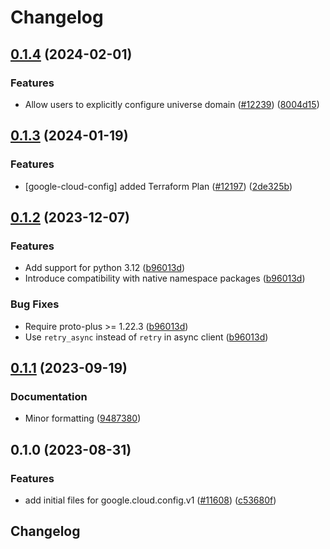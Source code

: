 # Changelog

## [0.1.4](https://github.com/googleapis/google-cloud-python/compare/google-cloud-config-v0.1.3...google-cloud-config-v0.1.4) (2024-02-01)


### Features

* Allow users to explicitly configure universe domain ([#12239](https://github.com/googleapis/google-cloud-python/issues/12239)) ([8004d15](https://github.com/googleapis/google-cloud-python/commit/8004d15d9e6baa4dc5bc3f09d528e176d54d9ec5))

## [0.1.3](https://github.com/googleapis/google-cloud-python/compare/google-cloud-config-v0.1.2...google-cloud-config-v0.1.3) (2024-01-19)


### Features

* [google-cloud-config] added Terraform Plan ([#12197](https://github.com/googleapis/google-cloud-python/issues/12197)) ([2de325b](https://github.com/googleapis/google-cloud-python/commit/2de325ba6aef85c98c9ebbe03fc6a4ebb2834a12))

## [0.1.2](https://github.com/googleapis/google-cloud-python/compare/google-cloud-config-v0.1.1...google-cloud-config-v0.1.2) (2023-12-07)


### Features

* Add support for python 3.12 ([b96013d](https://github.com/googleapis/google-cloud-python/commit/b96013d2c31e3602bb885bf8d7296cc49c3a4642))
* Introduce compatibility with native namespace packages ([b96013d](https://github.com/googleapis/google-cloud-python/commit/b96013d2c31e3602bb885bf8d7296cc49c3a4642))


### Bug Fixes

* Require proto-plus &gt;= 1.22.3 ([b96013d](https://github.com/googleapis/google-cloud-python/commit/b96013d2c31e3602bb885bf8d7296cc49c3a4642))
* Use `retry_async` instead of `retry` in async client ([b96013d](https://github.com/googleapis/google-cloud-python/commit/b96013d2c31e3602bb885bf8d7296cc49c3a4642))

## [0.1.1](https://github.com/googleapis/google-cloud-python/compare/google-cloud-config-v0.1.0...google-cloud-config-v0.1.1) (2023-09-19)


### Documentation

* Minor formatting ([9487380](https://github.com/googleapis/google-cloud-python/commit/94873808ece8059b07644a0a49dedf8e2906900a))

## 0.1.0 (2023-08-31)


### Features

* add initial files for google.cloud.config.v1 ([#11608](https://github.com/googleapis/google-cloud-python/issues/11608)) ([c53680f](https://github.com/googleapis/google-cloud-python/commit/c53680f647738b8fc3f9cce86455dd3f195e4ff6))

## Changelog
